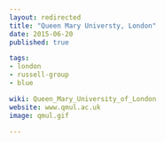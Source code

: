 ```yaml
---
layout: redirected
title: "Queen Mary Universty, London"
date: 2015-06-20
published: true

tags:
- london
- russell-group
- blue

wiki: Queen_Mary_University_of_London
website: www.qmul.ac.uk
image: qmul.gif

---
```

